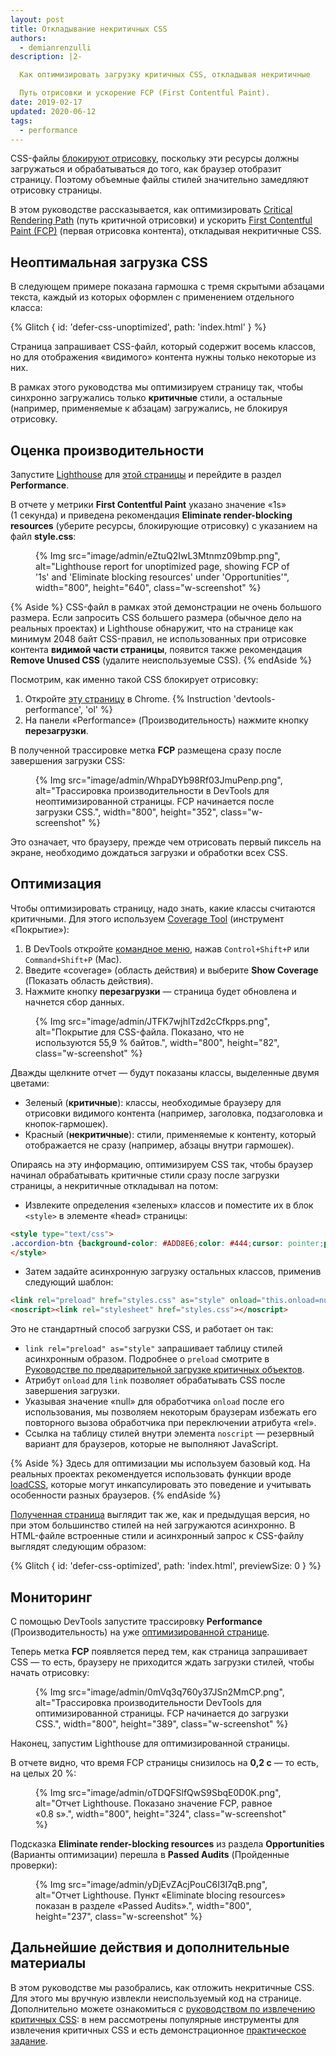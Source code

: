 ```yaml
---
layout: post
title: Откладывание некритичных CSS
authors:
  - demianrenzulli
description: |2-

  Как оптимизировать загрузку критичных CSS, откладывая некритичные

  Путь отрисовки и ускорение FCP (First Contentful Paint).
date: 2019-02-17
updated: 2020-06-12
tags:
  - performance
---
```


CSS-файлы [блокируют отрисовку](https://developers.google.com/web/tools/lighthouse/audits/blocking-resources), поскольку эти ресурсы должны загружаться и обрабатываться до того, как браузер отобразит страницу. Поэтому объемные файлы стилей значительно замедляют отрисовку страницы.

В этом руководстве рассказывается, как оптимизировать [Critical Rendering Path](https://developers.google.com/web/fundamentals/performance/critical-rendering-path/) (путь критичной отрисовки) и ускорить [First Contentful Paint (FCP)](/first-contentful-paint) (первая отрисовка контента), откладывая некритичные CSS.

## Неоптимальная загрузка CSS

В следующем примере показана гармошка с тремя скрытыми абзацами текста, каждый из которых оформлен с применением отдельного класса:

{% Glitch { id: 'defer-css-unoptimized', path: 'index.html' } %}

Страница запрашивает CSS-файл, который содержит восемь классов, но для отображения «видимого» контента нужны только некоторые из них.

В рамках этого руководства мы оптимизируем страницу так, чтобы синхронно загружались только **критичные** стили, а остальные (например, применяемые к абзацам) загружались, не блокируя отрисовку.

## Оценка производительности

Запустите [Lighthouse](/discover-performance-opportunities-with-lighthouse/#run-lighthouse-from-chrome-devtools) для [этой страницы](https://defer-css-unoptimized.glitch.me/) и перейдите в раздел **Performance**.

В отчете у метрики **First Contentful Paint** указано значение «1s» (1 секунда) и приведена рекомендация **Eliminate render-blocking resources** (уберите ресурсы, блокирующие отрисовку) с указанием на файл **style.css**:

<figure class="w-figure">   {% Img src="image/admin/eZtuQ2IwL3Mtnmz09bmp.png", alt="Lighthouse report for unoptimized page, showing FCP of '1s' and 'Eliminate blocking resources' under 'Opportunities'", width="800", height="640", class="w-screenshot" %}</figure>

{% Aside %} CSS-файл в рамках этой демонстрации не очень большого размера. Если запросить CSS большего размера (обычное дело на реальных проектах) и Lighthouse обнаружит, что на странице как минимум 2048 байт CSS-правил, не использованных при отрисовке контента **видимой части страницы**, появится также рекомендация **Remove Unused CSS** (удалите неиспользуемые CSS). {% endAside %}

Посмотрим, как именно такой CSS блокирует отрисовку:

1. Откройте [эту страницу](https://defer-css-unoptimized.glitch.me/) в Chrome. {% Instruction 'devtools-performance', 'ol' %}
2. На панели «Performance» (Производительность) нажмите кнопку **перезагрузки**.

В полученной трассировке метка **FCP** размещена сразу после завершения загрузки CSS:

<figure>{% Img src="image/admin/WhpaDYb98Rf03JmuPenp.png", alt="Трассировка производительности в DevTools для неоптимизированной страницы. FCP начинается после загрузки CSS.", width="800", height="352", class="w-screenshot" %}</figure>

Это означает, что браузеру, прежде чем отрисовать первый пиксель на экране, необходимо дождаться загрузки и обработки всех CSS.

## Оптимизация

Чтобы оптимизировать страницу, надо знать, какие классы считаются критичными. Для этого используем [Coverage Tool](https://developer.chrome.com/docs/devtools/css/reference/#coverage) (инструмент «Покрытие»):

1. В DevTools откройте [командное меню](https://developers.google.com/web/tools/chrome-devtools/command-menu), нажав `Control+Shift+P` или `Command+Shift+P` (Mac).
2. Введите «coverage» (область действия) и выберите **Show Coverage** (Показать область действия).
3. Нажмите кнопку **перезагрузки** — страница будет обновлена и начнется сбор данных.

<figure class="w-figure">   {% Img src="image/admin/JTFK7wjhlTzd2cCfkpps.png", alt="Покрытие для CSS-файла. Показано, что не используются 55,9 % байтов.", width="800", height="82", class="w-screenshot" %}</figure>

Дважды щелкните отчет — будут показаны классы, выделенные двумя цветами:

- Зеленый (**критичные**): классы, необходимые браузеру для отрисовки видимого контента (например, заголовка, подзаголовка и кнопок-гармошек).
- Красный (**некритичные**): стили, применяемые к контенту, который отображается не сразу (например, абзацы внутри гармошек).

Опираясь на эту информацию, оптимизируем CSS так, чтобы браузер начинал обрабатывать критичные стили сразу после загрузки страницы, а некритичные откладывал на потом:

- Извлеките определения «зеленых» классов и поместите их в блок `<style>` в элементе «head» страницы:

```html
<style type="text/css">
.accordion-btn {background-color: #ADD8E6;color: #444;cursor: pointer;padding: 18px;width: 100%;border: none;text-align: left;outline: none;font-size: 15px;transition: 0.4s;}.container {padding: 0 18px;display: none;background-color: white;overflow: hidden;}h1 {word-spacing: 5px;color: blue;font-weight: bold;text-align: center;}
</style>
```

- Затем задайте асинхронную загрузку остальных классов, применив следующий шаблон:

```html
<link rel="preload" href="styles.css" as="style" onload="this.onload=null;this.rel='stylesheet'">
<noscript><link rel="stylesheet" href="styles.css"></noscript>
```

Это не стандартный способ загрузки CSS, и работает он так:

- `link rel="preload" as="style"` запрашивает таблицу стилей асинхронным образом. Подробнее о `preload` смотрите в [Руководстве по предварительной загрузке критичных объектов](/preload-critical-assets).
- Атрибут `onload` для `link` позволяет обрабатывать CSS после завершения загрузки.
- Указывая значение «null» для обработчика <code>onload</code> после его использования, мы позволяем некоторым браузерам избежать его повторного вызова обработчика при переключении атрибута «rel».
- Ссылка на таблицу стилей внутри элемента `noscript` — резервный вариант для браузеров, которые не выполняют JavaScript.

{% Aside %} Здесь для оптимизации мы используем базовый код. На реальных проектах рекомендуется использовать функции вроде [loadCSS](https://github.com/filamentgroup/loadCSS/blob/master/README.md), которые могут инкапсулировать это поведение и учитывать особенности разных браузеров. {% endAside %}

[Полученная страница](https://defer-css-optimized.glitch.me/) выглядит так же, как и предыдущая версия, но при этом большинство стилей на ней загружаются асинхронно. В HTML-файле встроенные стили и асинхронный запрос к CSS-файлу выглядят следующим образом:

<!-- Copy and Paste Me -->

{% Glitch { id: 'defer-css-optimized', path: 'index.html', previewSize: 0 } %}

## Мониторинг

С помощью DevTools запустите трассировку **Performance** (Производительность) на уже [оптимизированной странице](https://defer-css-optimized.glitch.me/).

Теперь метка **FCP** появляется перед тем, как страница запрашивает CSS — то есть, браузеру не приходится ждать загрузки стилей, чтобы начать отрисовку:

<figure class="w-figure">   {% Img src="image/admin/0mVq3q760y37JSn2MmCP.png", alt="Трассировка производительности DevTools для оптимизированной страницы. FCP начинается до загрузки CSS.", width="800", height="389", class="w-screenshot" %}</figure>

Наконец, запустим Lighthouse для оптимизированной страницы.

В отчете видно, что время FCP страницы снизилось на **0,2 с** — то есть, на целых 20 %:

<figure class="w-figure">   {% Img src="image/admin/oTDQFSlfQwS9SbqE0D0K.png", alt="Отчет Lighthouse. Показано значение FCP, равное «0.8 s».", width="800", height="324", class="w-screenshot" %}</figure>

Подсказка **Eliminate render-blocking resources** из раздела **Opportunities** (Варианты оптимизации) перешла в **Passed Audits** (Пройденные проверки):

<figure class="w-figure">   {% Img src="image/admin/yDjEvZAcjPouC6I3I7qB.png", alt="Отчет Lighthouse. Пункт «Eliminate blocing resources» показан в разделе «Passed Audits».", width="800", height="237", class="w-screenshot" %}</figure>

## Дальнейшие действия и дополнительные материалы

В этом руководстве мы разобрались, как отложить некритичные CSS. Для этого мы вручную извлекли неиспользуемый код на странице. Дополнительно можете ознакомиться с [руководством по извлечению критичных CSS](/extract-critical-css/): в нем рассмотрены популярные инструменты для извлечения критичных CSS и есть демонстрационное [практическое задание](/codelab-extract-and-inline-critical-css/).
